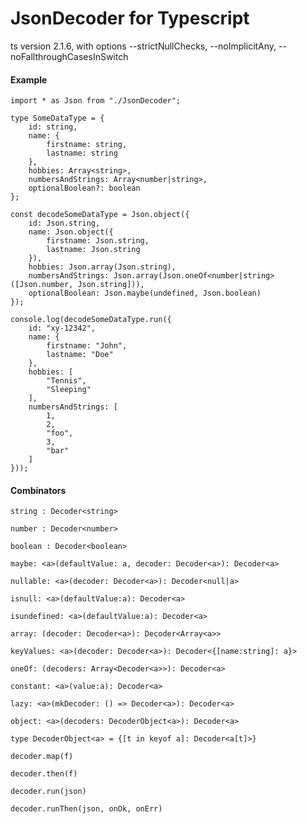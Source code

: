 # JsonDecoder for Typescript 

ts version 2.1.6, with options --strictNullChecks, --noImplicitAny, --noFallthroughCasesInSwitch

#### Example

    import * as Json from "./JsonDecoder";

    type SomeDataType = {
        id: string,
        name: {
            firstname: string,
            lastname: string
        },
        hobbies: Array<string>,
        numbersAndStrings: Array<number|string>,
        optionalBoolean?: boolean
    };

    const decodeSomeDataType = Json.object({
        id: Json.string,
        name: Json.object({
            firstname: Json.string,
            lastname: Json.string
        }),
        hobbies: Json.array(Json.string),
        numbersAndStrings: Json.array(Json.oneOf<number|string>([Json.number, Json.string])),
        optionalBoolean: Json.maybe(undefined, Json.boolean)
    });

    console.log(decodeSomeDataType.run({
        id: "xy-12342",
        name: {
            firstname: "John",
            lastname: "Doe"
        },
        hobbies: [
            "Tennis",
            "Sleeping"
        ],
        numbersAndStrings: [
            1, 
            2,
            "foo",
            3,
            "bar"
        ]
    }));


#### Combinators

    string : Decoder<string>
    
    number : Decoder<number>
    
    boolean : Decoder<boolean>
    
    maybe: <a>(defaultValue: a, decoder: Decoder<a>): Decoder<a>
    
    nullable: <a>(decoder: Decoder<a>): Decoder<null|a>
    
    isnull: <a>(defaultValue:a): Decoder<a>
    
    isundefined: <a>(defaultValue:a): Decoder<a>
    
    array: (decoder: Decoder<a>): Decoder<Array<a>>
    
    keyValues: <a>(decoder: Decoder<a>): Decoder<{[name:string]: a}>
    
    oneOf: (decoders: Array<Decoder<a>>): Decoder<a>
    
    constant: <a>(value:a): Decoder<a>
    
    lazy: <a>(mkDecoder: () => Decoder<a>): Decoder<a>
    
    object: <a>(decoders: DecoderObject<a>): Decoder<a>

    type DecoderObject<a> = {[t in keyof a]: Decoder<a[t]>}
    
    decoder.map(f)
    
    decoder.then(f)
    
    decoder.run(json)
    
    decoder.runThen(json, onOk, onErr)
